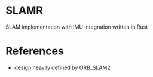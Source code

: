 # SLAMR
SLAM implementation with IMU integration written in Rust

# References
- design heavily defined by [ORB_SLAM2](https://github.com/raulmur/ORB_SLAM2)
